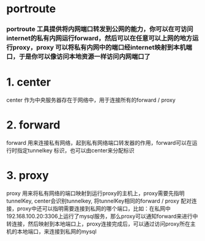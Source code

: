 # portroute

### portroute 工具提供将内网端口转发到公网的能力，你可以在可访问internet的私有内网运行forward，然后可以在任意可以上网的地方运行proxy，proxy 可以将私有内网中的端口经internet映射到本机端口，于是你可以像访问本地资源一样访问内网端口了

# 1. center 
center 作为中央服务器存在于网络中，用于连接所有的forward / proxy

# 2. forward
forward 用来连接私有网络，起到私有网络端口转发器的作用，forward可以在运行时指定tunnelkey 标识，也可以由center来分配标识

# 3. proxy
proxy 用来将私有网络的端口映射到运行proxy的主机上，proxy需要先指明tunnelKey, center会识别tunnelkey, 将tunnelKey相同的forward / proxy 配对连接，proxy中还可以指明需要连接到私网的哪个端口，比如：在私网中192.168.100.20:3306上运行了mysql服务，那么proxy可以通知forward来进行中转连接，然后映射到本地端口上，proxy连接完成后，可以通过访问proxy所在主机的本地端口，来连接到私网的mysql
